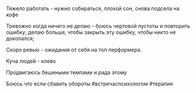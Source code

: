 Тяжело работать - нужно собираться, плохой сон, снова подсела на кофе

Тревожно когда ничего не делаю - боюсь чертовой пустоты и повторить ошибку; делаю больше, чтобы закрыть эту ошибку, чтобы никто не докопался; 

Скоро ревью - ожидания от себя на топ перформера.

Куча людей - клево 

Продвигаюсь бешеными темпами и рада этому

Боюсь что если сбавить обороты
#встречаспсихологом #терапия 